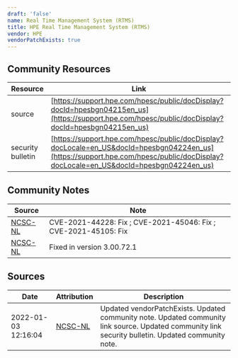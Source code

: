 ```yaml
---
draft: 'false'
name: Real Time Management System (RTMS)
title: HPE Real Time Management System (RTMS)
vendor: HPE
vendorPatchExists: true
---
```



## Community Resources
| Resource | Link |
| --- | --- |
| source | [https://support.hpe.com/hpesc/public/docDisplay?docId=hpesbgn04215en_us](https://support.hpe.com/hpesc/public/docDisplay?docId=hpesbgn04215en_us) |
| security bulletin | [https://support.hpe.com/hpesc/public/docDisplay?docLocale=en_US&docId=hpesbgn04224en_us](https://support.hpe.com/hpesc/public/docDisplay?docLocale=en_US&docId=hpesbgn04224en_us) |

## Community Notes
| Source | Note |
| --- | --- |
| [NCSC-NL](https://github.com/NCSC-NL/log4shell/blob/main/software/README.md) | CVE-2021-44228: Fix ; CVE-2021-45046: Fix ; CVE-2021-45105: Fix </ul> |
| [NCSC-NL](https://github.com/NCSC-NL/log4shell/blob/main/software/README.md) | Fixed in version 3.00.72.1 |

## Sources
| Date | Attribution | Description |
| --- | --- | --- |
| 2022-01-03 12:16:04 | [NCSC-NL](https://github.com/NCSC-NL/log4shell/blob/main/software/README.md) | Updated vendorPatchExists. Updated community note. Updated community link source. Updated community link security bulletin. Updated community note.  |
